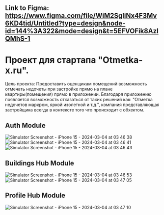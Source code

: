 ## Link to Figma: https://www.figma.com/file/WiM2SgliNx4F3Mv6KD4tid/Untitled?type=design&node-id=144%3A322&mode=design&t=5EFVOFik8AzIQMhS-1

# Проект для стартапа "Otmetka-x.ru". 
Цель проекта: Предоставить оценщикам помещений возможность отмечать недочеты при застройке прямо на плане квартиры(помещения) прямо в приложении. 
Благодаря приложению появляется возможность отказаться от таких решений как: "Отметка недочетов маркром, яркой изолетной и т.д.", компания представляющая застройщика всегда в контексте того что происходит с обхектом.

## Auth Module
![Simulator Screenshot - iPhone 15 - 2024-03-04 at 03 46 38](https://github.com/Otmetka-X/otmetka-x.ru-ios/assets/74078992/f638db14-8ce0-49f4-80c5-8f651d33bcbb)
![Simulator Screenshot - iPhone 15 - 2024-03-04 at 03 46 41](https://github.com/Otmetka-X/otmetka-x.ru-ios/assets/74078992/bf0c7b5e-4b57-4272-aa1a-d7e5cdc59c9c)
![Simulator Screenshot - iPhone 15 - 2024-03-04 at 03 46 43](https://github.com/Otmetka-X/otmetka-x.ru-ios/assets/74078992/092dde63-f0b7-47b5-a699-2c3d0d8df578)

## Buildings Hub Module
![Simulator Screenshot - iPhone 15 - 2024-03-04 at 03 46 53](https://github.com/Otmetka-X/otmetka-x.ru-ios/assets/74078992/bef6b220-3fa6-442e-8049-41be98a5b691)
![Simulator Screenshot - iPhone 15 - 2024-03-04 at 03 47 05](https://github.com/Otmetka-X/otmetka-x.ru-ios/assets/74078992/c0dd5900-2ab9-433f-85bb-1bdd5eff30b3)

## Profile Hub Module
![Simulator Screenshot - iPhone 15 - 2024-03-04 at 03 47 10](https://github.com/Otmetka-X/otmetka-x.ru-ios/assets/74078992/a3b034a3-5927-43d4-b1ea-2cd076d4855f)
